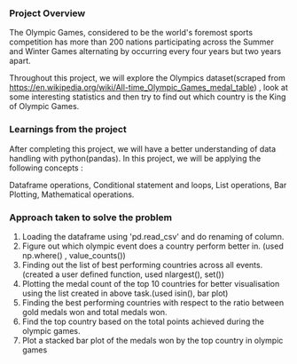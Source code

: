 ### Project Overview

 The Olympic Games, considered to be the world's foremost sports competition has more than 200 nations participating across the Summer and Winter Games alternating by occurring every four years but two years apart.

Throughout this project, we will explore the Olympics dataset(scraped from https://en.wikipedia.org/wiki/All-time_Olympic_Games_medal_table) , look at some interesting statistics and then try to find out which country is the King of Olympic Games.


### Learnings from the project

 After completing this project, we will have a better understanding of data handling with python(pandas). In this project, we will be applying the following concepts :

Dataframe operations,
Conditional statement and loops,
List operations,
Bar Plotting,
Mathematical operations.


### Approach taken to solve the problem

 1.  Loading the dataframe using 'pd.read_csv' and do renaming of column.
2.  Figure out which olympic event does a country perform better in. (used np.where() , value_counts())
3.  Finding out the list of best performing countries across all events.(created a user defined function, used nlargest(), set())
4.  Plotting the medal count of the top 10 countries for better visualisation using the list created in above task.(used isin(), bar plot)
5. Finding the best performing countries with respect to the ratio between gold medals won and total medals won.
6. Find the top country based on the total points achieved during the olympic games.
7. Plot a stacked bar plot of the medals won by the top country in olympic games



